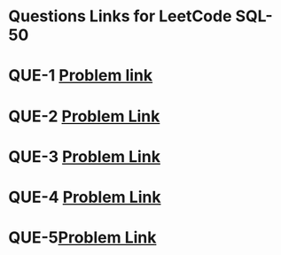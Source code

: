 # Questions Links for LeetCode SQL-50

# QUE-1 [Problem link](https://leetcode.com/problems/find-customer-referee/description/?envType=study-plan-v2&envId=top-sql-50)

# QUE-2 [Problem Link](https://leetcode.com/problems/recyclable-and-low-fat-products/description/?envType=study-plan-v2&envId=top-sql-50)

# QUE-3 [Problem Link](https://leetcode.com/problems/big-countries/submissions/1731496353/?envType=study-plan-v2&envId=top-sql-50)

# QUE-4 [Problem Link](https://leetcode.com/problems/article-views-i/?envType=study-plan-v2&envId=top-sql-50)

# QUE-5[Problem Link](https://leetcode.com/problems/invalid-tweets/submissions/1740510478/?envType=study-plan-v2&envId=top-sql-50)



